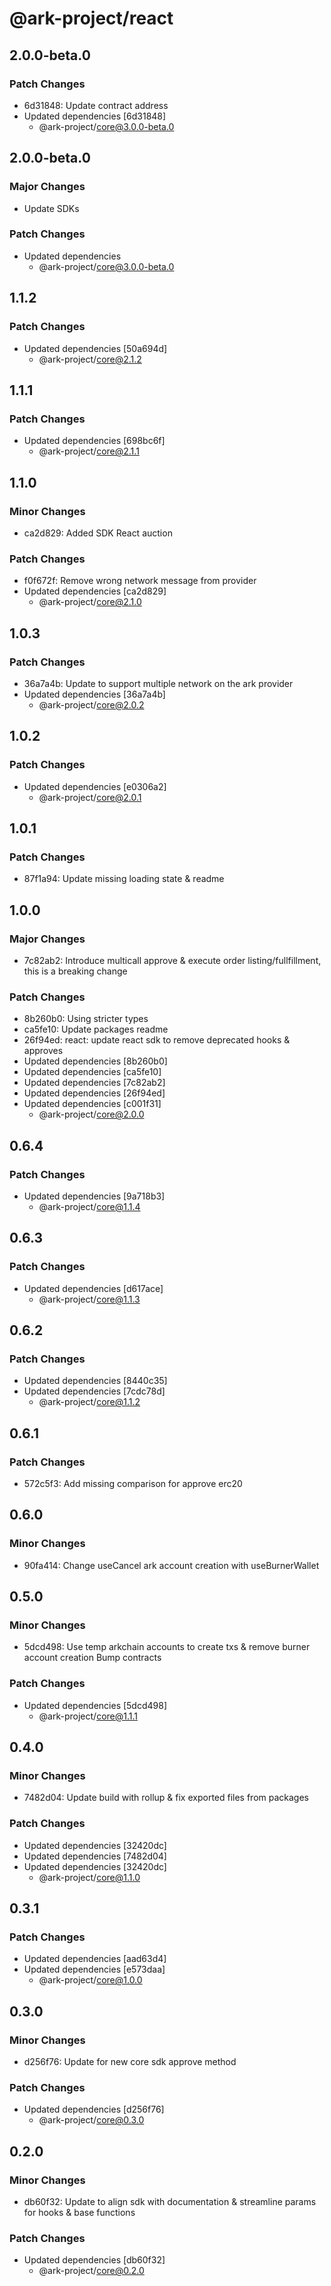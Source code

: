 # @ark-project/react

## 2.0.0-beta.0

### Patch Changes

- 6d31848: Update contract address
- Updated dependencies [6d31848]
  - @ark-project/core@3.0.0-beta.0

## 2.0.0-beta.0

### Major Changes

- Update SDKs

### Patch Changes

- Updated dependencies
  - @ark-project/core@3.0.0-beta.0

## 1.1.2

### Patch Changes

- Updated dependencies [50a694d]
  - @ark-project/core@2.1.2

## 1.1.1

### Patch Changes

- Updated dependencies [698bc6f]
  - @ark-project/core@2.1.1

## 1.1.0

### Minor Changes

- ca2d829: Added SDK React auction

### Patch Changes

- f0f672f: Remove wrong network message from provider
- Updated dependencies [ca2d829]
  - @ark-project/core@2.1.0

## 1.0.3

### Patch Changes

- 36a7a4b: Update to support multiple network on the ark provider
- Updated dependencies [36a7a4b]
  - @ark-project/core@2.0.2

## 1.0.2

### Patch Changes

- Updated dependencies [e0306a2]
  - @ark-project/core@2.0.1

## 1.0.1

### Patch Changes

- 87f1a94: Update missing loading state & readme

## 1.0.0

### Major Changes

- 7c82ab2: Introduce multicall approve & execute order listing/fullfillment, this is a breaking change

### Patch Changes

- 8b260b0: Using stricter types
- ca5fe10: Update packages readme
- 26f94ed: react: update react sdk to remove deprecated hooks & approves
- Updated dependencies [8b260b0]
- Updated dependencies [ca5fe10]
- Updated dependencies [7c82ab2]
- Updated dependencies [26f94ed]
- Updated dependencies [c001f31]
  - @ark-project/core@2.0.0

## 0.6.4

### Patch Changes

- Updated dependencies [9a718b3]
  - @ark-project/core@1.1.4

## 0.6.3

### Patch Changes

- Updated dependencies [d617ace]
  - @ark-project/core@1.1.3

## 0.6.2

### Patch Changes

- Updated dependencies [8440c35]
- Updated dependencies [7cdc78d]
  - @ark-project/core@1.1.2

## 0.6.1

### Patch Changes

- 572c5f3: Add missing comparison for approve erc20

## 0.6.0

### Minor Changes

- 90fa414: Change useCancel ark account creation with useBurnerWallet

## 0.5.0

### Minor Changes

- 5dcd498: Use temp arkchain accounts to create txs & remove burner account creation
  Bump contracts

### Patch Changes

- Updated dependencies [5dcd498]
  - @ark-project/core@1.1.1

## 0.4.0

### Minor Changes

- 7482d04: Update build with rollup & fix exported files from packages

### Patch Changes

- Updated dependencies [32420dc]
- Updated dependencies [7482d04]
- Updated dependencies [32420dc]
  - @ark-project/core@1.1.0

## 0.3.1

### Patch Changes

- Updated dependencies [aad63d4]
- Updated dependencies [e573daa]
  - @ark-project/core@1.0.0

## 0.3.0

### Minor Changes

- d256f76: Update for new core sdk approve method

### Patch Changes

- Updated dependencies [d256f76]
  - @ark-project/core@0.3.0

## 0.2.0

### Minor Changes

- db60f32: Update to align sdk with documentation & streamline params for hooks & base functions

### Patch Changes

- Updated dependencies [db60f32]
  - @ark-project/core@0.2.0
